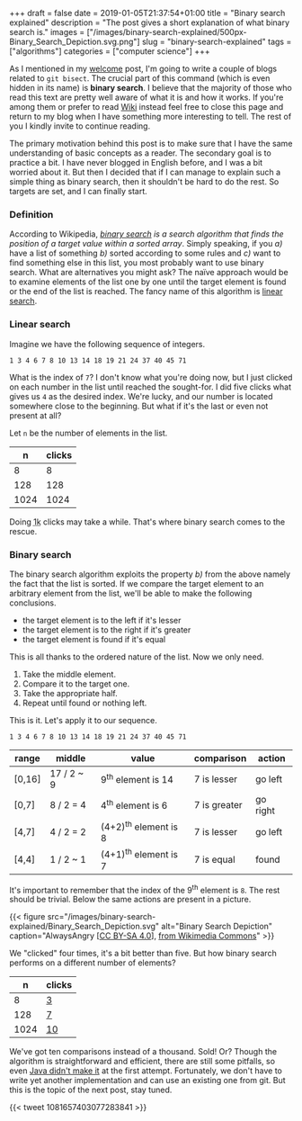 +++ 
draft = false
date = 2019-01-05T21:37:54+01:00
title = "Binary search explained"
description = "The post gives a short explanation of what binary search is."
images = ["/images/binary-search-explained/500px-Binary_Search_Depiction.svg.png"]
slug = "binary-search-explained" 
tags = ["algorithms"]
categories = ["computer science"]
+++

As I mentioned in my [welcome](/posts/welcome/) post, I'm going to write a couple of blogs related to `git bisect`. The crucial part of this command (which is even hidden in its name) is **binary search**. I believe that the majority of those who read this text are pretty well aware of what it is and how it works. If you're among them or prefer to read [Wiki](https://en.wikipedia.org/wiki/Binary_search_algorithm) instead feel free to close this page and return to my blog when I have something more interesting to tell. The rest of you I kindly invite to continue reading.

The primary motivation behind this post is to make sure that I have the same understanding of basic concepts as a reader. The secondary goal is to practice a bit. I have never blogged in English before, and I was a bit worried about it. But then I decided that if I can manage to explain such a simple thing as binary search, then it shouldn't be hard to do the rest. So targets are set, and I can finally start.

### Definition

According to Wikipedia, *[binary search](https://en.wikipedia.org/wiki/Binary_search_algorithm) is a search algorithm that finds the position of a target value within a sorted array*. Simply speaking, if you *a)* have a list of something *b)* sorted according to some rules and *c)* want to find something else in this list, you most probably want to use binary search. What are alternatives you might ask? The naïve approach would be to examine elements of the list one by one until the target element is found or the end of the list is reached. The fancy name of this algorithm is [linear search](https://en.wikipedia.org/wiki/Linear_search).

### Linear search

Imagine we have the following sequence of integers.

`1 3 4 6 7 8 10 13 14 18 19 21 24 37 40 45 71`

What is the index of `7`? I don't know what you're doing now, but I just clicked on each number in the list until reached the sought-for. I did five clicks what gives us `4` as the desired index. We're lucky, and our number is located somewhere close to the beginning. But what if it's the last or even not present at all?

Let `n` be the number of elements in the list.

n|clicks
---|---
8|8
128|128
1024|1024

Doing <abbr title="1000">1k</abbr> clicks may take a while. That's where binary search comes to the rescue.

### Binary search

The binary search algorithm exploits the property *b)* from the above namely the fact that the list is sorted. If we compare the target element to an arbitrary element from the list, we'll be able to make the following conclusions.

- the target element is to the left if it's lesser
- the target element is to the right if it's greater
- the target element is found if it's equal

This is all thanks to the ordered nature of the list. Now we only need.

1. Take the middle element.
2. Compare it to the target one.
3. Take the appropriate half.
4. Repeat until found or nothing left.

This is it. Let's apply it to our sequence.

`1 3 4 6 7 8 10 13 14 18 19 21 24 37 40 45 71`

range|middle|value|comparison|action
---|---|---|---|---
[0,16] | 17 / 2 ~ 9 | 9<sup>th</sup> element is 14 | 7 is lesser | go left
[0,7] | 8 / 2 = 4 | 4<sup>th</sup> element is 6 | 7 is greater | go right
[4,7] | 4 / 2 = 2 | (4+2)<sup>th</sup> element is 8 | 7 is lesser | go left
[4,4] | 1 / 2 ~ 1 | (4+1)<sup>th</sup> element is 7 | 7 is equal | found

It's important to remember that the index of the 9<sup>th</sup> element is `8`. The rest should be trivial. Below the same actions are present in a picture.

{{< figure src="/images/binary-search-explained/Binary_Search_Depiction.svg" alt="Binary Search Depiction" caption="AlwaysAngry [[CC BY-SA 4.0](https://creativecommons.org/licenses/by-sa/4.0)], [from Wikimedia Commons](https://commons.wikimedia.org/wiki/File:Binary_Search_Depiction.svg)" >}}

We "clicked" four times, it's a bit better than five. But how binary search performs on a different number of elements?

n|clicks
---|---
8|[3](https://www.google.com/search?q=log2+8)
128|[7](https://www.google.com/search?q=log2+128)
1024|[10](https://www.google.com/search?q=log2+1024)

We've got ten comparisons instead of a thousand. Sold! Or? Though the algorithm is straightforward and efficient, there are still some pitfalls, so even [Java didn't make it](https://ai.googleblog.com/2006/06/extra-extra-read-all-about-it-nearly.html) at the first attempt. Fortunately, we don't have to write yet another implementation and can use an existing one from git. But this is the topic of the next post, stay tuned.

{{< tweet 1081657403077283841 >}}
